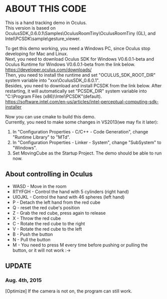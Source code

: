 ABOUT THIS CODE
=======
This is a hand tracking demo in Oculus.  
This version is based on OculusSDK_0.6.0.1\Samples\OculusRoomTiny\OculusRoomTiny (GL), and Intel\PCSDK\sample\gesture_viewer.

To get this demo working, you need a Windows PC, since Oculus stop developing for Mac and Linux.  
Next, you need to download Oculus SDK for Windows V0.6.0.1-beta and Oculus Runtime for Windows V0.6.0.1-beta from the link below.  
https://developer.oculus.com/downloads/  
Then, you need to install the runtime and set "OCULUS_SDK_ROOT_DIR" system variable into "xxx\OculusSDK_0.6.0.1".  
Besides, you need to download and install PCSDK from the link below. After restarting, it will automatically set "PCSDK_DIR" system variable into "C:\Program Files (x86)\Intel\PCSDK\"(default).  
https://software.intel.com/en-us/articles/intel-perceptual-computing-sdk-installer

Now you can use cmake to build this demo.  
Currently, you need to make some changes in VS2013(we may fix it later):  
  1. In "Configuration Properties - C/C++ - Code Generation", change "Runtime Library" to "MTd".
  2. In "Configuration Properties - Linker - System", change "SubSystem" to "Windows".
  3. Set MovingCube as the Startup Project.
The demo should be able to run now.

About controlling in Oculus
-------
  * WASD - Move in the room  
  * RTYFGH - Control the hand with 5 cylinders (right hand)  
  * UIOJKL - Control the hand with 46 spheres (left hand)  
  * P - Detach the left hand from the red cube
  * Q - reset the red cube's position
  * Z - Grab the red cube, press again to release
  * X - Throw the red cube
  * C - Rotate the red cube to the right
  * V - Rotate the red cube to the left
  * B - Push the button
  * N - Pull the button
  * M - You need to press M every time before pushing or pulling the button, or it will not work :->

UPDATE
-------
### Aug. 4th, 2015
[Optimize] If the camera is not on, the program can still work.